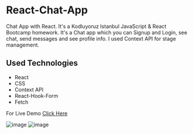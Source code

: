 # React-Chat-App
Chat App with React. It's a Kodluyoruz Istanbul JavaScript & React Bootcamp homework. It's a Chat app which you can Signup and Login, see chat, send messages and see profile info. I used Context API for stage management. 

<h2>Used Technologies</h2>
<ul>
  <li>React</li>
  <li>CSS</li>
  <li>Context API</li>
  <li>React-Hook-Form</li>
  <li>Fetch</li>
</ul>

For Live Demo [Click Here](https://objective-hodgkin-b0c16d.netlify.app/#/login)

![image](https://user-images.githubusercontent.com/83983761/135769342-22f4cd63-0f42-44ae-9fd4-e11b5425a2df.png)
![image](https://user-images.githubusercontent.com/83983761/135769359-57c8e0e8-c012-4b1e-9aa7-34b3ae18dde9.png)

